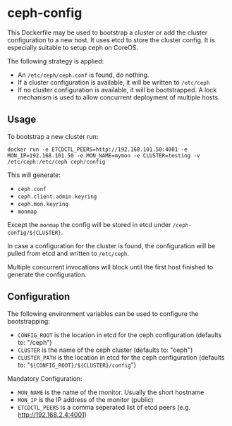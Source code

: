 ceph-config
===========

This Dockerfile may be used to bootstrap a cluster or add the cluster configuration
to a new host. It uses etcd to store the cluster config. It is especially suitable
to setup ceph on CoreOS.

The following strategy is applied:

  * An `/etc/ceph/ceph.conf` is found, do nothing.
  * If a cluster configuration is available, it will be written to `/etc/ceph`
  * If no cluster configuration is available, it will be bootstrapped. A lock mechanism 
    is used to allow concurrent deployment of multiple hosts.

## Usage 

To bootstrap a new cluster run:

`docker run -e ETCDCTL_PEERS=http://192.168.101.50:4001 -e MON_IP=192.168.101.50 -e MON_NAME=mymon -e CLUSTER=testing -v /etc/ceph:/etc/ceph ceph/config`

This will generate:

  *  `ceph.conf` 
  *  `ceph.client.admin.keyring` 
  *  `ceph.mon.keyring` 
  *  `monmap` 

Except the `monmap` the config will be stored in etcd under `/ceph-config/${CLUSTER}`. 

In case a configuration for the cluster is found, the configuration will be pulled
from etcd and written to `/etc/ceph`.

Multiple concurrent invocations will block until the first host finished to generate 
the configuration.

## Configuration

The following environment variables can be used to configure the bootstrapping:

  * `CONFIG_ROOT` is the location in etcd for the ceph configuration (defaults to: "/ceph") 
  * `CLUSTER` is the name of the ceph cluster (defaults to: "ceph") 
  * `CLUSTER_PATH` is the location in etcd for the ceph configuration (defaults to: "`${CONFIG_ROOT}/${CLUSTER}/config`") 

Mandatory Configuration:
  * `MON_NAME` is the name of the monitor. Usually the short hostname
  * `MON_IP` is the IP address of the monitor (public)
  * `ETCDCTL_PEERS` is a comma seperated list of etcd peers (e.g. http://192.168.2.4:4001)
